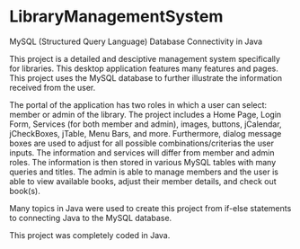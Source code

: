 # LibraryManagementSystem
MySQL (Structured Query Language) Database Connectivity in Java


This project is a detailed and desciptive management system specifically for libraries. This desktop application features many features and pages. This project uses the MySQL database to further illustrate the information received from the user.

The portal of the application has two roles in which a user can select: member or admin of the library.
The project includes a Home Page, Login Form, Services (for both member and admin), images, buttons, jCalendar, jCheckBoxes, jTable, Menu Bars, and more.
Furthermore, dialog message boxes are used to adjust for all possible combinations/criterias the user inputs.
The information and services will differ from member and admin roles.
The information is then stored in various MySQL tables with many queries and titles.
The admin is able to manage members and the user is able to view available books, adjust their member details, and check out book(s).

Many topics in Java were used to create this project from if-else statements to connecting Java to the MySQL database.

This project was completely coded in Java.

